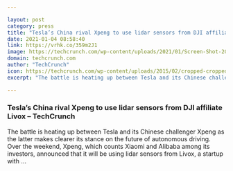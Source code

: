 ```yaml
---

layout: post
category: press
title: "Tesla’s China rival Xpeng to use lidar sensors from DJI affiliate Livox"
date: 2021-01-04 08:58:40
link: https://vrhk.co/359m2J1
image: https://techcrunch.com/wp-content/uploads/2021/01/Screen-Shot-2021-01-04-at-3.34.20-PM-e1609745767474.png?w=749
domain: techcrunch.com
author: "TechCrunch"
icon: https://techcrunch.com/wp-content/uploads/2015/02/cropped-cropped-favicon-gradient.png?w=180
excerpt: "The battle is heating up between Tesla and its Chinese challenger Xpeng as the latter makes clearer its stance on the future of autonomous driving. Over the weekend, Xpeng, which counts Xiaomi and Alibaba among its investors, announced that it will be using lidar sensors from Livox, a startup with …"

---
```


### Tesla’s China rival Xpeng to use lidar sensors from DJI affiliate Livox – TechCrunch

The battle is heating up between Tesla and its Chinese challenger Xpeng as the latter makes clearer its stance on the future of autonomous driving. Over the weekend, Xpeng, which counts Xiaomi and Alibaba among its investors, announced that it will be using lidar sensors from Livox, a startup with …